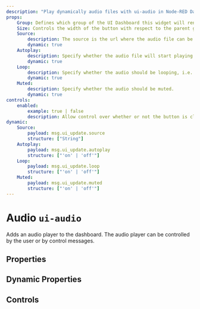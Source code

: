 ```yaml
---
description: "Play dynamically audio files with ui-audio in Node-RED Dashboard 2.0."
props:
    Group: Defines which group of the UI Dashboard this widget will render in.
    Size: Controls the width of the button with respect to the parent group. Maximum value is the width of the group.
    Source:
        description: The source is the url where the audio file can be fetched..
        dynamic: true 
    Autoplay:
        description: Specify whether the audio file will start playing automatically.
        dynamic: true
    Loop:
        description: Specify whether the audio should be looping, i.e. start playing automatically again when ended.
        dynamic: true
    Muted:
        description: Specify whether the audio should be muted.
        dynamic: true
controls:
    enabled:
        example: true | false
        description: Allow control over whether or not the button is clickable.
dynamic:
    Source:
        payload: msg.ui_update.source
        structure: ["String"]
    Autoplay:
        payload: msg.ui_update.autoplay
        structure: ["'on' | 'off'"]
    Loop:
        payload: msg.ui_update.loop
        structure: ["'on' | 'off'"]
    Muted:
        payload: msg.ui_update.muted
        structure: ["'on' | 'off'"]
---
```


<script setup>
    import { ref } from 'vue'

    import ExampleButtonHold from '../../examples/ui-button-hold.json'

    import TryDemo from "./../../components/TryDemo.vue"
    import FlowViewer from '../../components/FlowViewer.vue'
    
    const examples = ref({
      'hold': ExampleButtonHold
    })
</script>


<TryDemo href="button-example">

# Audio `ui-audio`

</TryDemo>

Adds an audio player to the dashboard.
The audio player can be controlled by the user or by control messages.

## Properties

<PropsTable/>

## Dynamic Properties

<DynamicPropsTable/>

## Controls

<ControlsTable/>

